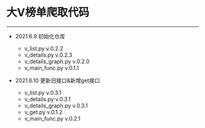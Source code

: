 # 大V榜单爬取代码
--------------------------------------------------------
* 2021.6.9 初始化仓库
    * v_list.py v.0.2.2
    * v_details.py v.0.2.3
    * v_details_graph.py v.0.2.0
    * v_main_func.py v.0.1.1
  
* 2021.6.10 更新旧接口&新增get接口
    * v_list.py v.0.3.1
    * v_details.py v.0.3.1
    * v_details_graph.py v.0.3.1
    * v_get.py v.0.1.2
    * v_main_func.py v.0.2.1